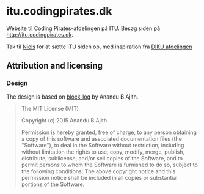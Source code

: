 # itu.codingpirates.dk

Website til Coding Pirates-afdelingen på ITU. Besøg siden på
 <http://itu.codingpirates.dk>.

Tak til [Niels](https://github.com/JeaxQulu)  for at sætte ITU siden op, med
inspiration fra [DIKU afdelingen](https://github.com/dybber/diku.codingpirates.dk)


## Attribution and licensing

### Design
The design is based on [block-log](https://github.com/anandubajith/block-log)
by Anandu B Ajith.

> The MIT License (MIT)
>
> Copyright (c) 2015 Anandu B Ajith
>
> Permission is hereby granted, free of charge, to any person obtaining a copy
of this software and associated documentation files (the "Software"), to deal in
the Software without restriction, including without limitation the rights to
use, copy, modify, merge, publish, distribute, sublicense, and/or sell copies of
the Software, and to permit persons to whom the Software is furnished to do so,
subject to the following conditions:  The above copyright notice and this
permission notice shall be included in all copies or substantial portions of the
Software.
